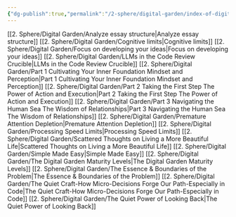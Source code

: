```yaml
---
{"dg-publish":true,"permalink":"/2-sphere/digital-garden/index-of-digital-garden/","tags":["DG/MOC","gardenEntry"]}
---
```



 [[2. Sphere/Digital Garden/Analyze essay structure\|Analyze essay structure]]
 [[2. Sphere/Digital Garden/Cognitive limits\|Cognitive limits]]
 [[2. Sphere/Digital Garden/Focus on developing your ideas\|Focus on developing your ideas]]
 [[2. Sphere/Digital Garden/LLMs in the Code Review Crucible\|LLMs in the Code Review Crucible]]
 [[2. Sphere/Digital Garden/Part 1 Cultivating Your Inner Foundation Mindset and Perception\|Part 1 Cultivating Your Inner Foundation Mindset and Perception]]
 [[2. Sphere/Digital Garden/Part 2 Taking the First Step The Power of Action and Execution\|Part 2 Taking the First Step The Power of Action and Execution]]
 [[2. Sphere/Digital Garden/Part 3 Navigating the Human Sea The Wisdom of Relationships\|Part 3 Navigating the Human Sea The Wisdom of Relationships]]
 [[2. Sphere/Digital Garden/Premature Attention Depletion\|Premature Attention Depletion]]
 [[2. Sphere/Digital Garden/Processing Speed Limits\|Processing Speed Limits]]
 [[2. Sphere/Digital Garden/Scattered Thoughts on Living a More Beautiful Life\|Scattered Thoughts on Living a More Beautiful Life]]
 [[2. Sphere/Digital Garden/Simple Made Easy\|Simple Made Easy]]
 [[2. Sphere/Digital Garden/The Digital Garden Maturity Levels\|The Digital Garden Maturity Levels]]
 [[2. Sphere/Digital Garden/The Essence & Boundaries of the Problem\|The Essence & Boundaries of the Problem]]
 [[2. Sphere/Digital Garden/The Quiet Craft-How Micro-Decisions Forge Our Path-Especially in Code\|The Quiet Craft-How Micro-Decisions Forge Our Path-Especially in Code]]
 [[2. Sphere/Digital Garden/The Quiet Power of Looking Back\|The Quiet Power of Looking Back]]

